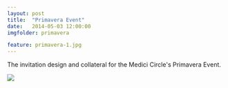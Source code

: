 ```yaml
---
layout: post
title:  "Primavera Event"
date:   2014-05-03 12:00:00
imgfolder: primavera

feature: primavera-1.jpg
---
```


The invitation design and collateral for the Medici Circle's Primavera Event.

<img src="/images/{{ page.imgfolder }}/{{ page.imgfolder }}-2.jpg">

